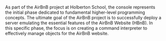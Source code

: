 As part of the AirBnB project at Holberton School, the console represents the initial phase dedicated to fundamental higher-level programming concepts. The ultimate goal of the AirBnB project is to successfully deploy a server emulating the essential features of the AirBnB Website (HBnB). In this specific phase, the focus is on creating a command interpreter to effectively manage objects for the AirBnB website.


